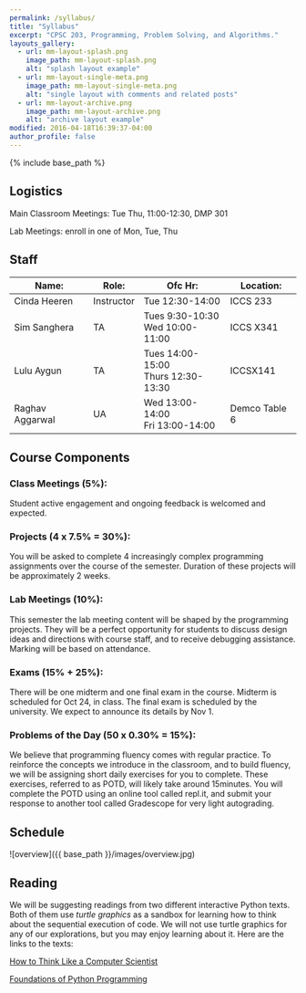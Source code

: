 ```yaml
---
permalink: /syllabus/
title: "Syllabus"
excerpt: "CPSC 203, Programming, Problem Solving, and Algorithms."
layouts_gallery:
  - url: mm-layout-splash.png
    image_path: mm-layout-splash.png
    alt: "splash layout example"
  - url: mm-layout-single-meta.png
    image_path: mm-layout-single-meta.png
    alt: "single layout with comments and related posts"
  - url: mm-layout-archive.png
    image_path: mm-layout-archive.png
    alt: "archive layout example"
modified: 2016-04-18T16:39:37-04:00
author_profile: false
---
```


{% include base_path %}

## Logistics

Main Classroom Meetings: Tue Thu, 11:00-12:30, DMP 301

Lab Meetings: enroll in one of Mon, Tue, Thu

## Staff

| Name:           | Role:      | Ofc Hr:                                | Location:     |
| --------------- | ---------- | -------------------------------------- | ------------- |
| Cinda Heeren    | Instructor | Tue 12:30-14:00                        | ICCS 233      |
| Sim Sanghera    | TA         | Tues 9:30-10:30<br/>Wed 10:00-11:00    | ICCS X341     |
| Lulu Aygun      | TA         | Tues 14:00-15:00<br/>Thurs 12:30-13:30 | ICCSX141      |
| Raghav Aggarwal | UA         | Wed 13:00-14:00<br/>Fri 13:00-14:00    | Demco Table 6 |

## Course Components

### Class Meetings (5%):

Student active engagement and ongoing feedback is welcomed and expected.

### Projects (4 x 7.5% = 30%):

You will be asked to complete 4 increasingly complex programming
assignments over the course of the semester. Duration of these
projects will be approximately 2 weeks.

### Lab Meetings (10%):

This semester the lab meeting content will be shaped by the programming
projects. They will be a perfect opportunity for students to discuss
design ideas and directions with course staff, and to receive
debugging assistance. Marking will be based on attendance.

### Exams (15% + 25%):

There will be one midterm and one final exam in the course. Midterm
is scheduled for Oct 24, in class. The final exam is scheduled by
the university. We expect to announce its details by Nov 1.

### Problems of the Day (50 x 0.30% = 15%):

We believe that programming fluency comes with regular practice.
To reinforce the concepts we introduce in the classroom, and to build
fluency, we will be assigning short daily exercises for you to
complete. These exercises, referred to as POTD, will likely take
around 15minutes. You will complete the POTD using an online tool
called repl.it, and submit your response to another tool called
Gradescope for very light autograding.

## Schedule

![overview]({{ base_path }}/images/overview.jpg)

## Reading

We will be suggesting readings from two different interactive Python
texts. Both of them use _turtle graphics_ as a sandbox for learning
how to think about the sequential execution of code. We will not
use turtle graphics for any of our explorations, but you may enjoy
learning about it. Here are the links to the texts:

[How to Think Like a Computer Scientist](https://runestone.academy/runestone/books/published/thinkcspy/index.html)

[Foundations of Python Programming](https://runestone.academy/runestone/books/published/fopp/index.html)
